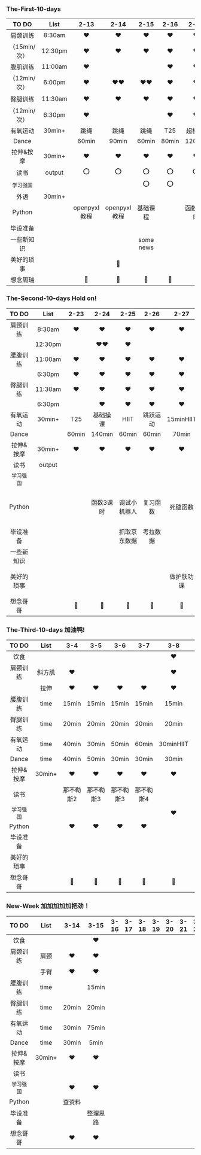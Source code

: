 ### The-First-10-days
|  TO DO   |  List  |  2-13  |  2-14  |  2-15  |  2-16  |  2-17  |  2-18  |  2-19  |  2-20  |  2-21  |  2-22  |
| :-----:  | :----: | :----: | :----: | :----: | :----: | :----: | :----: | :----: | :----: | :----: | :----: |
| 肩颈训练  | 8:30am |:hearts:|:hearts:|:hearts:|:hearts:|:hearts:|:hearts:|:hearts:|:hearts:|:hearts:|:hearts:|
|（15min/次）| 12:30pm|:hearts:|:hearts:|:hearts:|:hearts:|:hearts:|       |        |        |        |:hearts:|
| 腹肌训练  | 11:00am|:hearts:|        |         |:hearts:|:hearts:|:hearts:|:hearts:|:hearts:|:hearts:|:hearts:|  
|（12min/次）|6:00pm|:hearts:|:hearts::hearts:|:hearts::hearts:|:hearts:|:hearts:|:hearts:|:hearts:|:hearts:|:hearts:|:hearts:|
| 臀腿训练  | 11:30am |:hearts:|:hearts:|:hearts:|:hearts:|:hearts:|   :o:  |:hearts:|:hearts:|:hearts:|:hearts:|
|（12min/次）| 6:30pm |:hearts:|        |        |:hearts:|:hearts:|        |:hearts:| :o:  |:hearts:|:o:  |
| 有氧运动 | 30min+ | 跳绳     | 跳绳   |跳绳   |  T25     | 超模25 |  T25  |  T25   | T25  |   T25  | T25 |
| Dance   |        |  60min   |  90min | 60min |  80min  | 120min |  90min  | 60min  | 90min|  70min | 60min|
| 拉伸&按摩| 30min+ |:hearts:|:hearts:|:hearts:|:hearts:|:hearts:  |:hearts: |:hearts:|:hearts:|:hearts:|:hearts:|
|  读书   | output |   :o:   |   :o:  |  :o:  | :o:   |    :o:     |:o:      |       |:o:     |
|`学习强国`|        |        |        | :o:    |:o:    |||||
| 外语    | 30min+ |         |        |
| Python ||openpyxl教程|openpyxl教程|基础课程|             |函数2课时|函数4课时|函数3课时|复习函数|函数3课时|函数1.5课时|
| 毕设准备|         |         |      |        |
|一些新知识|        |         |      |some news|    |    |    |   Pycharm&Git&Dingtalk|||Pycharm&Dingtalk|
|美好的琐事|        |         |:memo:|         |
| 想念周瑞||:heartbeat:|:heartbeat:|:heartbeat:|:heartbeat:|:heartbeat:|:heartbeat:|:heartbeat:|:heartbeat:|:heartbeat:|:heartbeat:|
  




### The-Second-10-days    Hold on!
|  TO DO   |  List  |  2-23  |  2-24  |  2-25  |  2-26  |  2-27  |  2-28  |  2-29         |  3-1   |              3-2 |  3-3  |
| :-----:  | :----: | :----: | :----: | :----: | :----: | :----: | :----: | :----:        | :----: |           :----: | :----: |
| 肩颈训练 | 8:30am|:hearts:|:hearts:|:hearts:|:hearts:|:hearts:|:hearts:|                |:hearts:|:hearts:         |:hearts:|
|         |12:30pm||:hearts::hearts:|:hearts:|         |        |:hearts:|                                            |:hearts:|            
| 腰腹训练| 11:00am|:hearts:|:hearts:|:hearts:|:hearts:|:hearts:|:hearts:|                
|           |6:30pm|:hearts:|:hearts:|:hearts:|:hearts:|:hearts:|:hearts:|:hearts::hearts:|:hearts::hearts:|:hearts::hearts:|:hearts::hearts:|
| 臀腿训练| 11:30am|:hearts:|:hearts:|:hearts:|:hearts:|:hearts:|:hearts:|
|         | 6:30pm |        |:hearts:|:hearts:|:hearts:|:hearts:|:hearts:|:hearts::hearts:|:hearts::hearts:|:hearts::hearts:|:hearts::hearts:|
| 有氧运动 | 30min+|  T25   |基础操课| HIIT |跳跃运动|15minHIIT|50min操课|50min操课|40min操课|50min操课|50min操课|
| Dance   |        |  60min | 140min |  60min | 60min  | 70min  | 40min  | 30min  | 40min    |40min    |20min    |
| 拉伸&按摩| 30min+|:hearts:|:hearts:|:hearts:|:hearts:|:hearts:|:hearts:|:hearts:|:hearts:  |:hearts:  |:hearts: |
|  读书   | output |
|`学习强国`|        |
|Python |          |   |函数3课时|调试小机器人|复习函数|死磕函数|完结函数、哥哥的直播课|哥哥的直播课|死磕作业|
| 毕设准备|         | |          |抓取京东数据|考拉数据|        |        |
|一些新知识|        ||||||||
|美好的琐事|        |||||做护肤功课||认真地反省了自己|
|想念哥哥||:heartbeat:|:heartbeat:|:heartbeat:|:heartbeat:|:heartbeat:|:heartbeat:|:heartbeat:|:heartbeat:|:heartbeat:|:heartbeat:|


### The-Third-10-days    加油鸭!
|  TO DO  |  List  |  3-4  |  3-5  |  3-6  |  3-7  |  3-8  |  3-9  |  3-10 |  3-11   | 3-12   |  3-13  |
|:-----:  | :----: | :----: | :----: | :----: | :----: | :----: | :----: | :----:| :----: |:----: | :----: |
|   饮食  |        |        |        |        |        |:hearts:|:hearts:|       |        |        |:hearts:|
| 肩颈训练|斜方肌  |:hearts:|        |        |        |:hearts:|        |:hearts:|       |        |:hearts:|
|          |拉伸   |:hearts:|:hearts:|:hearts:|:hearts:|:hearts:|:hearts:|:hearts:|:hearts:|:hearts:|       |
| 腰腹训练| time   |  15min | 15min  | 15min |  15min |  15min |  15min |         |        |        |
| 臀腿训练| time   |  20min | 20min  | 20min |  20min |  20min |  20min |         |  20min |  20min |  20min |
| 有氧运动| time   |  40min | 30min  | 50min |  60min |30minHIIT|CM25min|低强度25min|散步1h| CM25min| 40min  |
| Dance   |time    |  40min | 50min  | 30min |  30min | 30min  |  150min| 120min |   90min |  90min | 50min  |
| 拉伸&按摩| 30min+|:hearts:|:hearts:|:hearts:|:hearts:|:hearts:|:hearts:|:hearts:|:hearts:|:hearts:|:hearts:|
|  读书   |        |那不勒斯2|那不勒斯3|那不勒斯3|那不勒斯4|    |        |        |那不勒斯完结|写读后感|    |
|`学习强国`|       |        |        |        |        |:hearts:|        |:hearts:|:hearts:|:hearts:|:hearts:|
|Python |          |:hearts:|:hearts:|:hearts:|:hearts:|        |        |        |        |        |        |
| 毕设准备|         |
|美好的琐事|        |
|想念哥哥||:heartbeat:|:heartbeat:|:heartbeat:|:heartbeat:|:heartbeat:|:heartbeat:|:heartbeat:|:heartbeat:|:heartbeat:|:heartbeat:|


### New-Week   加加加加加把劲！
|  TO DO  |  List  |  3-14  |  3-15  |  3-16  |  3-17  |  3-18  |  3-19  |  3-20 |  3-21   | 3-22   |  3-23  |
|:-----:  | :----: | :----: | :----: | :----: | :----: | :----: | :----: | :----:| :----:  |:----:  | :----: |
|   饮食  |        |        |:hearts:|
| 肩颈训练|  肩颈  |:hearts:|:hearts:|
|         |  手臂  |:hearts:|:hearts:|
| 腰腹训练| time   |        |  15min |
| 臀腿训练| time   |  20min |  20min |
| 有氧运动| time   |  30min |  75min |
| Dance   |time    |  30min |  5min  |
|拉伸&按摩| 30min+ |:hearts:|:hearts:|
|  读书   |        |        |        |
|`学习强国`|       |:hearts:|:hearts:|
|Python |          | 查资料 |        |
|毕设准备|         |        |整理思路|
|想念哥哥|         |:hearts:|:hearts:|
